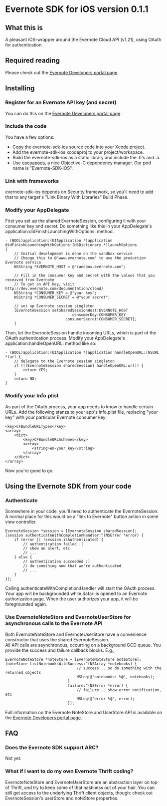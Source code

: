 Evernote SDK for iOS version 0.1.1
=========================================

What this is
------------
A pleasant iOS-wrapper around the Evernote Cloud API (v1.21), using OAuth for authentication. 

Required reading
----------------
Please check out the [Evernote Developers portal page](http://dev.evernote.com/documentation/cloud/).

Installing 
----------

### Register for an Evernote API key (and secret)

You can do this on the [Evernote Developers portal page](http://dev.evernote.com/documentation/cloud/).

### Include the code

You have a few options:

- Copy the evernote-sdk-ios source code into your Xcode project.
- Add the evernote-sdk-ios xcodeproj to your project/workspace.
- Build the evernote-sdk-ios as a static library and include the .h's and .a.
- Use [cocoapods](http://cocoapods.org), a nice Objective-C dependency manager. Our pod name is "Evernote-SDK-iOS".

### Link with frameworks

evernote-sdk-ios depends on Security.framework, so you'll need to add that to any target's "Link Binary With Libraries" Build Phase.

### Modify your AppDelegate

First you set up the shared EvernoteSession, configuring it with your consumer key and secret. Do something like this in your AppDelegate's application:didFinishLaunchingWithOptions: method.

    - (BOOL)application:(UIApplication *)application didFinishLaunchingWithOptions:(NSDictionary *)launchOptions
    {
        // Initial development is done on the sandbox service
        // Change this to @"www.evernote.com" to use the production Evernote service
        NSString *EVERNOTE_HOST = @"sandbox.evernote.com";
    
        // Fill in the consumer key and secret with the values that you received from Evernote
        // To get an API key, visit http://dev.evernote.com/documentation/cloud/
        NSString *CONSUMER_KEY = @"your key";
        NSString *CONSUMER_SECRET = @"your secret";
    
        // set up Evernote session singleton
        [EvernoteSession setSharedSessionHost:EVERNOTE_HOST 
                                  consumerKey:CONSUMER_KEY 
                               consumerSecret:CONSUMER_SECRET];    
        }
    
Then, let the EvernoteSession handle incoming URLs, which is part of the OAuth authentication process.  Modify your AppDelegate's application:handleOpenURL: method like so:

    - (BOOL)application:(UIApplication *)application handleOpenURL:(NSURL *)url {
        // delegate to the Evernote session singleton
        if ([[EvernoteSession sharedSession] handleOpenURL:url]) {
            return YES;
        } 
        return NO;
    }

### Modify your Info.plist

As part of the OAuth process, your app needs to know to handle certain URLs.  Add the following stanza to your app's info.plist file, replacing "your key" with your particular Evernote consumer key:

    <key>CFBundleURLTypes</key>
    <array>
        <dict>
            <key>CFBundleURLSchemes</key>
            <array>
                <string>en-your key</string>
            </array>
        </dict>
    </array>

Now you're good to go.

Using the Evernote SDK from your code
-------------------------------------

### Authenticate

Somewhere in your code, you'll need to authenticate the EvernoteSession.  A normal place for this would be a "link to Evernote" button action in some view controller.

    EvernoteSession *session = [EvernoteSession sharedSession];
    [session authenticateWithCompletionHandler:^(NSError *error) {
        if (error || !session.isAuthenticated) {
            // authentication failed :(
            // show an alert, etc
            // ...
        } else {
            // authentication succeeded :)
            // do something now that we're authenticated
            // ... 
        } 
    }];

Calling authenticateWithCompletion:Handler will start the OAuth process. Your app will be backgrounded while Safari is opened to an Evernote authorization page. When the user authorizes your app, it will be foregrounded again.

### Use EvernoteNoteStore and EvernoteUserStore for asynchronous calls to the Evernote API

Both EvernoteNoteStore and EvernoteUserStore have a convenience constructor that uses the shared EvernoteSession.  
All API calls are asynchronous, occurring on a background GCD queue. You provide the success and failure callback blocks.
E.g.,

    EvernoteNoteStore *noteStore = [EvernoteNoteStore noteStore];
    [noteStore listNotebooksWithSuccess:^(NSArray *notebooks) {
                                    // success... so do something with the returned objects
                                    NSLog(@"notebooks: %@", notebooks);
                                }
                                failure:^(NSError *error) {
                                    // failure... show error notification, etc
                                    NSLog(@"error %@", error);                                            
                                }];
                                
Full information on the Evernote NoteStore and UserStore API is available on the [Evernote Developers portal page](http://dev.evernote.com/documentation/cloud/).

FAQ
---

### Does the Evernote SDK support ARC?

Not yet.

### What if I want to do my own Evernote Thrift coding?

EvernoteNoteStore and EvernoteUserStore are an abstraction layer on top of Thrift, and try to keep some of that nastiness out of your hair.
You can still get access to the underlying Thrift client objects, though: check out EvernoteSession's userStore and noteStore properties.


